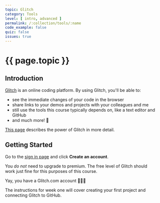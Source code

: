 ```yaml
---
topic: Glitch
category: Tools
level: [ intro, advanced ]
permalink: /:collection/tools/:name
code_example: false
quiz: false
issues: true
---
```


# {{ page.topic }}

## Introduction
[Glitch](https://glitch.com) is an online coding platform. By using Glitch, you'll be able to:
- see the immediate changes of your code in the browser
- share links to your demos and projects with your colleagues and me
- still use the tools this course typically depends on, like a text editor and GitHub
- and much more! 🎉

[This page](https://glitch.com/create) describes the power of Glitch in more detail.

## Getting Started

Go to the [sign in page](https://glitch.com/signin) and click <b>Create an account</b>.

You _do not_ need to upgrade to premium. The free level of Glitch should work just fine for this purposes of this course.

Yay, you have a Glitch.com account 🙌🏻🌈

The instructions for week one will cover creating your first project and connecting Glitch to GitHub.

